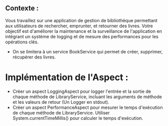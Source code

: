## Contexte :
Vous travaillez sur une application de gestion de bibliothèque permettant aux utilisateurs de rechercher, emprunter, et retourner des livres.
Votre objectif est d'améliorer la maintenance et la surveillance de l'application en intégrant un système de logging et de mesure des performances pour les opérations clés.

- On se limitera à un service BookService qui permet de créer, supprimer, récupérer des livres.

# Implémentation de l'Aspect :

- Créer un aspect LoggingAspect pour logger l'entrée et la sortie de chaque méthode de LibraryService, incluant les arguments de méthode et les valeurs de retour (Un Logger en stdout).
- Créer un aspect PerformanceAspect pour mesurer le temps d'exécution de chaque méthode de LibraryService. Utiliser System.currentTimeMillis() pour calculer le temps d'exécution.
